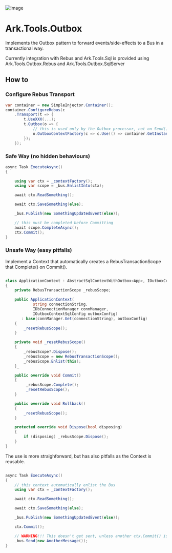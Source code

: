 ﻿![image](http://www.ark-energy.eu/wp-content/uploads/ark-dark.png)
# Ark.Tools.Outbox

Implements the Outbox pattern to forward events/side-effects to a Bus in a transactional way.

Currently integration with Rebus and Ark.Tools.Sql is provided using Ark.Tools.Outbox.Rebus and Ark.Tools.Outbox.SqlServer

## How to

### Configure Rebus Transport

```csharp
var container = new SimpleInjector.Container();
container.ConfigureRebus(c
    .Transport(t => {
        t.UseXXX(...);
        t.Outbox(o => {
            // this is used only by the Outbox processor, not on Send() or Publish()
            o.OutboxContextFactory(c => c.Use(() => container.GetInstance<IOutboxContext>());
        });
    });
```

### Safe Way (no hidden behaviours)

```csharp
async Task ExecuteAsync()
{

    using var ctx = _contextFactory();
    using var scope = _bus.EnlistInto(ctx);

    await ctx.ReadSomething();

    await ctx.SaveSomething(else);    

    _bus.Publish(new SomethingUpdatedEvent(else));

    // this must be completed before Committing
    await scope.CompleteAsync();
    ctx.Commit();
}
```

### Unsafe Way (easy pitfalls) 

Implement a Context that automatically creates a RebusTransactionScope that Complete() on Commit().

```csharp

class ApplicationContext : AbstractSqlContextWithOutbox<App>, IOutboxContext
{
    private RebusTransactionScope _rebusScope;

    public ApplicationContext(
            string connectionString, 
            IDbConnectionManager connManager, 
            IOutboxContextSqlConfig outboxConfig)
       : base(connManager.Get(connectionString), outboxConfig)
    {
        _resetRebusScope();
    }

    private void _resetRebusScope()
    {
        _rebusScope?.Dispose();
        _rebusScope = new RebusTransactionScope();
        _rebusScope.Enlist(this);
    }_

    public override void Commit()
    {
         _rebusScope.Complete();
         _resetRebusScope();
    }

    public override void Rollback()
    {
        _resetRebusScope();
    }

    protected override void Dispose(bool disposing)
    {
        if (disposing) _rebusScope.Dispose();
    }
}

```

The use is more straighforward, but has also pitfalls as the Context is reusable.

```csharp

async Task ExecuteAsync()
{
    // this context automatically enlist the Bus
    using var ctx = _contextFactory();

    await ctx.ReadSomething();

    await ctx.SaveSomething(else);    

    _bus.Publish(new SomethingUpdatedEvent(else));

    ctx.Commit();

    // WARNING!!! This doesn't get sent, unless another ctx.Commit() is issued!
    _bus.Send(new AnotherMessage());
}

```
